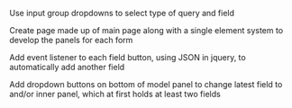 Use input group dropdowns to select type of query and field

Create page made up of main page along with a single element system to develop the panels for each form

Add event listener to each field button, using JSON in jquery, to automatically add another field

Add dropdown buttons on bottom of model panel to change latest field to and/or inner panel, which at first holds at least two fields